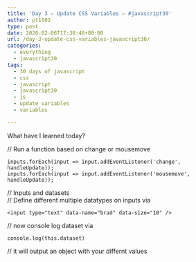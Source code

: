 ```yaml
---
title: 'Day 3 – Update CSS Variables – #javascript30'
author: pt1602
type: post
date: 2020-02-06T17:30:48+00:00
url: /day-3-update-css-variables-javascript30/
categories:
  - everything
  - javascript30
tags:
  - 30 days of javascript
  - css
  - javascript
  - javascript30
  - js
  - update variables
  - variables

---
```

What have I learned today?

// Run a function based on change or mousemove

`inputs.forEach(input => input.addEventListener('change', handleUpdate));`  
`inputs.forEach(input => input.addEventListener('mousemove', handleUpdate));`

// Inputs and datasets  
// Define different multiple datatypes on inputs via

`<input type="text" data-name="brad" data-size="10" />`

// now console log dataset via

`console.log(this.dataset)`

// it will output an object with your differnt values